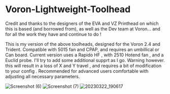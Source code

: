 # Voron-Lightweight-Toolhead

Credit and thanks to the designers of the EVA and VZ Printhead on which this is based (and borrowed from), as well as the Dev team at Voron... and for all the work they have and continue to do !

This is my version of the above toolheads, designed for the Voron 2.4 and Trident. Compatible with 5015 fan and CPAP, and requires an umbillical or Can board.
Current version uses a Rapido HF , with 2510 Hotend fan , and a Euclid probe. I'll try to add some additional supprt as I go.
Warning however. this will result in a loss of X and Y travel , and requires a bit of modification to your config . Recommended for advanced users comfortable with 
adjusting all necessary parameters.

![Screenshot (6)](https://user-images.githubusercontent.com/96708355/227244454-5973961e-bf63-4cbc-8603-03b4a74a69be.png)
![Screenshot (7)](https://user-images.githubusercontent.com/96708355/227244540-5d5a13b7-6304-4f54-87c4-6608056a3b0c.png)
![20230322_190617](https://user-images.githubusercontent.com/96708355/227244773-09eeff51-79e5-4cd4-a044-7a56c8e991ba.jpg)
